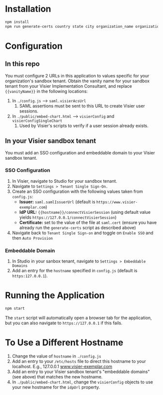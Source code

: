 # Installation
```bash
npm install
npm run generate-certs country state city organization_name organization_url
```

# Configuration
## In this repo
You must configure 2 URLs in this application to values specific for your organization's sandbox tenant. Obtain the vanity name for your sandbox tenant from your Visier Implementation Consultant, and replace `{{vanityName}}` in the following locations:
1. In `./config.js` --> `saml.visierAcsUrl`
   1. SAML assertions must be sent to this URL to create Visier user sessions.
2. In `./public/embed-chart.html`  --> `visierConfig` and `visierConfigSingleChart`
   1. Used by Visier's scripts to verify if a user session already exists.
   
## In your Visier sandbox tenant
You must add an SSO configuration and embeddable domain to your Visier sandbox tenant.
### SSO Configuration
1. In Visier, navigate to Studio for your sandbox tenant.
2. Navigate to `Settings > Tenant Single Sign-On.`
3. Create an SSO configuration with the following values taken from `config.js`:
   - **Issuer:** `saml.samlIssuerUrl` (default is `https://www.visier-exemplar.com`)
   - **IdP URL:** `{{hostname}}/connectVisierSession` (using default value yields `https://127.0.0.1/connectVisierSession`)
   - **Certificate:** set to the value of the file at `saml.cert` (ensure you have already run the `generate-certs` script as described above)
4. Navigate back to `Tenant Single Sign-on` and toggle on `Enable SSO` and then `Auto Provision`
### Embeddable Domain
1. In Studio in your sanbox tenant, navigate to `Settings > Embeddable Domains`
2. Add an entry for the `hostname` specified in `config.js` (default is `https:127.0.0.1`).

# Running the Application
```bash
npm start
```
The `start` script will automatically open a browser tab for the application, but you can also navigate to `https://127.0.0.1` if this fails.

# To Use a Different Hostname
1. Change the value of `hostname` in `./config.js`
2. Add an entry to your `/etc/hosts` file to direct this hostname to your localhost. E.g.,
       127.0.0.1        www.visier-exemplar.com
3. Add an entry to your Visier sandbox tenant's "embeddable domains" (see above) that matches the new hostname.
4. In `./public/embed-chart.html`, change the `visierConfig` objects to use your new hostname for the `idpUrl`
   property.

